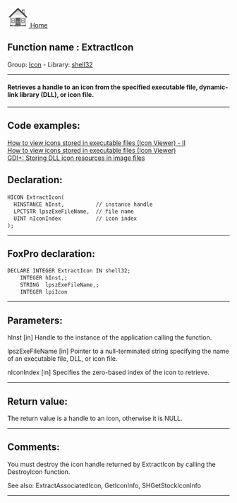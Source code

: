 [<img src="../../images/home.png"> Home ](https://github.com/VFPX/Win32API)  

## Function name : ExtractIcon
Group: [Icon](../../functions_group.md#Icon)  -  Library: [shell32](../../Libraries.md#shell32)  
***  


#### Retrieves a handle to an icon from the specified executable file, dynamic-link library (DLL), or icon file.
***  


## Code examples:
[How to view icons stored in executable files (Icon Viewer) - II](../../samples/sample_019.md)  
[How to view icons stored in executable files (Icon Viewer)](../../samples/sample_113.md)  
[GDI+: Storing DLL icon resources in image files](../../samples/sample_501.md)  

## Declaration:
```foxpro  
HICON ExtractIcon(
  HINSTANCE hInst,          // instance handle
  LPCTSTR lpszExeFileName,  // file name
  UINT nIconIndex           // icon index
);  
```  
***  


## FoxPro declaration:
```foxpro  
DECLARE INTEGER ExtractIcon IN shell32;
	INTEGER hInst,;
	STRING  lpszExeFileName,;
	INTEGER lpiIcon  
```  
***  


## Parameters:
hInst 
[in] Handle to the instance of the application calling the function. 

lpszExeFileName 
[in] Pointer to a null-terminated string specifying the name of an executable file, DLL, or icon file. 

nIconIndex 
[in] Specifies the zero-based index of the icon to retrieve.  
***  


## Return value:
The return value is a handle to an icon, otherwise it is NULL.  
***  


## Comments:
You must destroy the icon handle returned by ExtractIcon by calling the DestroyIcon function.  
  
See also: ExtractAssociatedIcon, GetIconInfo, SHGetStockIconInfo   
  
***  

